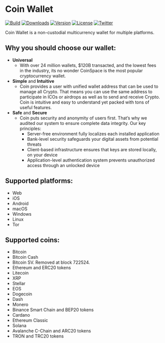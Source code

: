 # Coin Wallet

[![Build](https://github.com/coinspace/coinspace/actions/workflows/ci.yml/badge.svg)](https://github.com/CoinSpace/CoinSpace/actions/workflows/ci.yml)
[![Downloads](https://img.shields.io/github/downloads/coinspace/coinspace/total)](https://github.com/CoinSpace/CoinSpace/releases)
[![Version](https://img.shields.io/github/v/release/coinspace/coinspace?label=version)](https://github.com/CoinSpace/CoinSpace/releases)
[![License](https://img.shields.io/github/license/CoinSpace/CoinSpace?color=blue)](https://github.com/CoinSpace/CoinSpace/blob/master/LICENSE)
[![Twitter](https://img.shields.io/twitter/follow/CoinAppWallet?style=social)](https://twitter.com/intent/follow?screen_name=CoinAppWallet)

Coin Wallet is a non-custodial multicurrency wallet for multiple platforms.

## Why you should choose our wallet:
- **Universal**
	- With over 24 million wallets, $120B transacted, and the lowest fees in the industry, its no wonder CoinSpace is the most popular cryptocurrency wallet.
- **Simple** and **Intuitive**
	- Coin provides a user with unified wallet address that can be used to manage all Crypto. That means you can use the same address to participate in ICOs or airdrops as well as to send and receive Crypto. Coin is intuitive and easy to understand yet packed with tons of useful features.
- **Safe** and **Secure**
	- Coin puts security and anonymity of users first. That’s why we audited our system to ensure complete data integrity. Our key principles:
		- Server-free environment fully localizes each installed application
		- Bank-level security safeguards your digital assets from potential threats
		- Client-based infrastructure ensures that keys are stored locally, on your device
		- Application-level authentication system prevents unauthorized access through an unlocked device
		

## Supported platforms:
- Web
- iOS
- Android
- macOS
- Windows
- Linux
- Tor

## Supported coins:
- Bitcoin			
- Bitcoin Cash
- Bitcoin SV. Removed at block 722524.
- Ethereum and ERC20 tokens
- Litecoin
- XRP
- Stellar
- EOS
- Dogecoin
- Dash
- Monero
- Binance Smart Chain and BEP20 tokens
- Cardano
- Ethereum Classic
- Solana
- Avalanche C-Chain and ARC20 tokens
- TRON and TRC20 tokens

